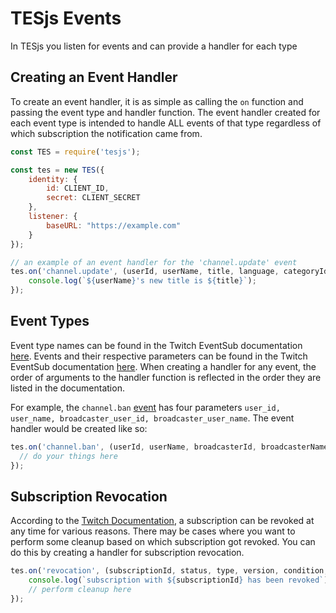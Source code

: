 # TESjs Events
In TESjs you listen for events and can provide a handler for each type

## Creating an Event Handler
To create an event handler, it is as simple as calling the `on` function and passing the event type and handler function. The event handler created for each event type is intended to handle ALL events of that type regardless of which subscription the notification came from.
```js
const TES = require('tesjs');

const tes = new TES({
    identity: {
        id: CLIENT_ID,
        secret: CLIENT_SECRET
    },
    listener: {
        baseURL: "https://example.com"
    }
});

// an example of an event handler for the 'channel.update' event
tes.on('channel.update', (userId, userName, title, language, categoryId, categoryName, isMature) => {
    console.log(`${userName}'s new title is ${title}`);
});
```

## Event Types
Event type names can be found in the Twitch EventSub documentation [here](https://dev.twitch.tv/docs/eventsub/eventsub-subscription-types).  Events and their respective parameters can be found in the Twitch EventSub documentation [here](https://dev.twitch.tv/docs/eventsub/eventsub-reference#events).  When creating a handler for any event, the order of arguments to the handler function is reflected in the order they are listed in the documentation.

For example, the `channel.ban` [event](https://dev.twitch.tv/docs/eventsub/eventsub-reference#channel-ban-event) has four parameters `user_id, user_name, broadcaster_user_id, broadcaster_user_name`.  The event handler would be created like so:
```js
tes.on('channel.ban', (userId, userName, broadcasterId, broadcasterName) => {
  // do your things here
});
```

## Subscription Revocation
According to the [Twitch Documentation](https://dev.twitch.tv/docs/eventsub#subscription-revocation), a subscription can be revoked at any time for various reasons.  There may be cases where you want to perform some cleanup based on which subscription got revoked.  You can do this by creating a handler for subscription revocation.
```js
tes.on('revocation', (subscriptionId, status, type, version, condition, transport, createdAt) => {
    console.log(`subscription with ${subscriptionId} has been revoked`);
    // perform cleanup here
});
```